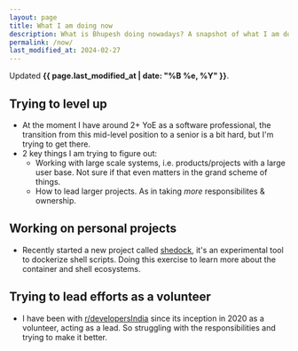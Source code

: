 ```yaml
---
layout: page
title: What I am doing now
description: What is Bhupesh doing nowadays? A snapshot of what I am doing at the moment.
permalink: /now/
last_modified_at: 2024-02-27
---
```


Updated **{{ page.last_modified_at | date: "%B %e, %Y" }}**.

## Trying to level up

- At the moment I have around 2+ YoE as a software professional, the transition from this mid-level position to a senior is a bit hard, but I'm trying to get there.
- 2 key things I am trying to figure out:
  - Working with large scale systems, i.e. products/projects with a large user base. Not sure if that even matters in the grand scheme of things.
  - How to lead larger projects. As in taking _more_ responsibilites & ownership.

## Working on personal projects

- Recently started a new project called [shedock](https://github.com/shedock/shedock), it's an experimental tool to dockerize shell scripts. Doing this exercise to learn more about the container and shell ecosystems.

## Trying to lead efforts as a volunteer

- I have been with [r/developersIndia](https://reddit.com/r/developersIndia) since its inception in 2020 as a volunteer, acting as a lead. So struggling with the responsibilities and trying to make it better.
